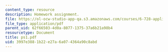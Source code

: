 ```yaml
---
content_type: resource
description: Homework assignment.
file: https://ol-ocw-studio-app-qa.s3.amazonaws.com/courses/6-728-applied-quantum-and-statistical-physics-fall-2006/3997e3881b22e27a6a074364a90c8abd_ps1.pdf
file_type: application/pdf
parent_uid: 62f66503-4d0a-8077-1375-37a6b21a98b4
resourcetype: Document
title: ps1.pdf
uid: 3997e388-1b22-e27a-6a07-4364a90c8abd
---
```

